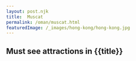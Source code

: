 ```yaml
---
layout: post.njk
title:  Muscat
permalink: /oman/muscat.html
featuredImage: /_images/hong-kong/hong-kong.jpg
---
```

## Must see attractions in {{title}}